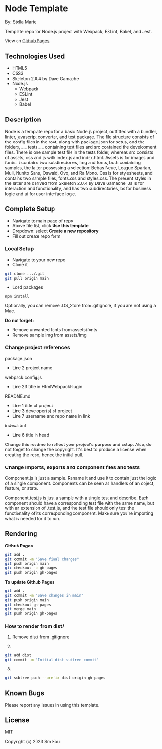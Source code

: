 # Node Template

By: Stella Marie

Template repo for Node.js project with Webpack, ESLint, Babel, and Jest.

View on [Github Pages](https://username.github.io/repo-name/)

## **Technologies Used**

- HTML5
- CSS3
- Skeleton 2.0.4 by Dave Gamache
- Node.js
  - Webpack
  - ESLint
  - Jest
  - Babel

## **Description**

Node is a template repo for a basic Node.js project, outfitted with a bundler, linter, javascript converter, and test package. The file structure consists of the config files in the root, along with package.json for setup, and the folders, _ _ tests _ _ containing test files and src contained the development files. There is one sample test file in the tests folder, whereas src consists of assets, css and js with index.js and index.html. Assets is for images and fonts. It contains two subdirectories, img and fonts, both containing samples, the latter possessing a selection: Bebas Neue, League Spartan, Muli, Nunito Sans, Oswald, Ovo, and Ra Mono. Css is for stylesheets, and contains two sample files, fonts.css and styles.css. The present styles in the latter are derived from Skeleton 2.0.4 by Dave Gamache. Js is for interaction and functionality, and has two subdirectories, bs for business logic and ui for user interface logic.

## **Complete Setup**

- Navigate to main page of repo
- Above file list, click **Use this template**
- Dropdown: select **Create a new repository**
- Fill out create repo form

### **Local Setup**

- Navigate to your new repo
- Clone it

```bash
git clone .../.git
git pull origin main
```

- Load packages

```bash
npm install
```

Optionally, you can remove .DS_Store from .gitignore, if you are not using a Mac.

**Do not forget:**

- Remove unwanted fonts from assets/fonts
- Remove sample img from assets/img

### **Change project references**

package.json
- Line 2 project name

webpack.config.js
- Line 23 title in HtmlWebpackPlugin

README.md
- Line 1 title of project
- Line 3 developer(s) of project
- Line 7 username and repo name in link

index.html
- Line 6 title in head

Change this readme to reflect your project's purpose and setup. Also, do not forget to change the copyright. It's best to produce a license when creating the repo, hence the initial pull.

### **Change imports, exports and component files and tests**

Component.js is just a sample. Rename it and use it to contain just the logic of a single component. Components can be seen as handlers of an object, feature, or state.

Component.test.js is just a sample with a single test and describe. Each component should have a corresponding test file with the same name, but with an extension of .test.js, and the test file should only test the functionality of its corresponding component. Make sure you're importing what is needed for it to run.

## **Rendering**

**Github Pages**

```bash
git add .
git commit -m "Save final changes"
git push origin main
git checkout -b gh-pages
git push origin gh-pages
```

**To update Github Pages**

```bash
git add .
git commit -m "Save changes in main"
git push origin main
git checkout gh-pages
git merge main
git push origin gh-pages
```

### **How to render from dist/**

1. Remove dist/ from .gitignore

2.  
```bash
git add dist
git commit -m "Initial dist subtree commit"
```

3.  
```bash
git subtree push --prefix dist origin gh-pages
```

## **Known Bugs**

Please report any issues in using this template.

## **License**

[MIT](https://choosealicense.com/licenses/mit/)

Copyright (c) 2023 Sm Kou
